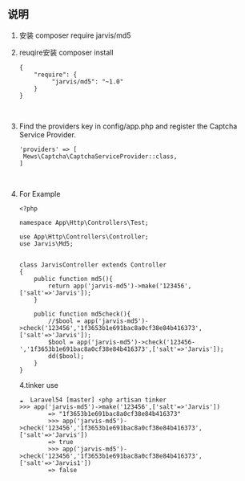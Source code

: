 ## 说明


1. 安装 composer require jarvis/md5 

2. reuqire安装 composer install

   ```
   {
       "require": {
            "jarvis/md5": "~1.0"
       }
   }
   ```

   ​

3. Find the providers key in config/app.php and register the Captcha Service Provider.

   ```
   'providers' => [    
   	Mews\Captcha\CaptchaServiceProvider::class,
   ]
   ```

   ​

4. For Example

   ```
   <?php

   namespace App\Http\Controllers\Test;

   use App\Http\Controllers\Controller;
   use Jarvis\Md5;


   class JarvisController extends Controller
   {
       public function md5(){
           return app('jarvis-md5')->make('123456',['salt'=>'Jarvis']);
       }

       public function md5check(){
           //$bool = app('jarvis-md5')->check('123456','1f3653b1e691bac8a0cf38e84b416373',['salt'=>'Jarvis']);
           $bool = app('jarvis-md5')->check('123456-','1f3653b1e691bac8a0cf38e84b416373',['salt'=>'Jarvis']);
           dd($bool);
       }
   }
   ```

   4.tinker use

   ```
   ☁  Laravel54 [master] ⚡php artisan tinker
   >>> app('jarvis-md5')->make('123456',['salt'=>'Jarvis'])
           => "1f3653b1e691bac8a0cf38e84b416373"
           >>> app('jarvis-md5')->check('123456','1f3653b1e691bac8a0cf38e84b416373',['salt'=>'Jarvis'])
           => true
           >>> app('jarvis-md5')->check('123456','1f3653b1e691bac8a0cf38e84b416373',['salt'=>'Jarvis1'])
           => false
   ```

   ​


  

